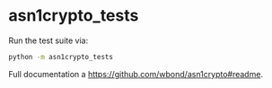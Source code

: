 # asn1crypto_tests

Run the test suite via:

```bash
python -m asn1crypto_tests
```

Full documentation a <https://github.com/wbond/asn1crypto#readme>.
